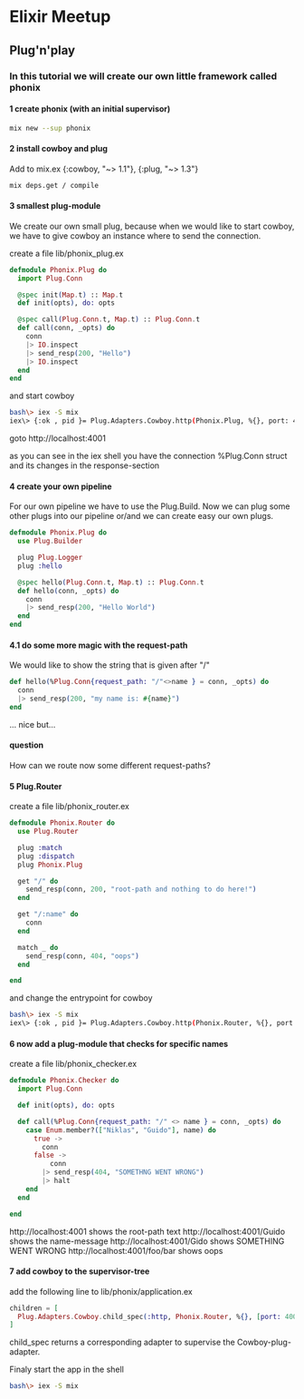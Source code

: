 # Elixir Meetup

## Plug'n'play

### In this tutorial we will create our own little framework called phonix

#### 1 create phonix (with an initial supervisor)
``` bash
mix new --sup phonix
```

#### 2 install cowboy and plug
Add to mix.ex {:cowboy, "~> 1.1"},  {:plug, "~> 1.3"}
```bash
mix deps.get / compile
```

#### 3 smallest plug-module
We create our own small plug, because when we would like to start cowboy, we have to give cowboy an instance where to send the connection.

create a file lib/phonix_plug.ex
```elixir
defmodule Phonix.Plug do
  import Plug.Conn

  @spec init(Map.t) :: Map.t
  def init(opts), do: opts

  @spec call(Plug.Conn.t, Map.t) :: Plug.Conn.t
  def call(conn, _opts) do
    conn
    |> IO.inspect
    |> send_resp(200, "Hello")
    |> IO.inspect
  end
end
```
and start cowboy
```bash
bash\> iex -S mix
iex\> {:ok , pid }= Plug.Adapters.Cowboy.http(Phonix.Plug, %{}, port: 4001)
```
goto http://localhost:4001

as you can see in the iex shell you have the connection %Plug.Conn struct and its changes in the response-section

#### 4 create your own pipeline
For our own pipeline we have to use the Plug.Build. Now we can plug some other plugs into our pipeline or/and we can create easy our own plugs.

```elixir
defmodule Phonix.Plug do
  use Plug.Builder

  plug Plug.Logger
  plug :hello

  @spec hello(Plug.Conn.t, Map.t) :: Plug.Conn.t
  def hello(conn, _opts) do
    conn
    |> send_resp(200, "Hello World")
  end
end
```
#### 4.1 do some more magic with the request-path
We would like to show the string that is given after "/"


```elixir
def hello(%Plug.Conn{request_path: "/"<>name } = conn, _opts) do
  conn
  |> send_resp(200, "my name is: #{name}")
end
```
... nice but...

#### question
How can we route now some different request-paths?

#### 5 Plug.Router

create a file lib/phonix_router.ex

```elixir
defmodule Phonix.Router do
  use Plug.Router

  plug :match
  plug :dispatch
  plug Phonix.Plug

  get "/" do
    send_resp(conn, 200, "root-path and nothing to do here!")
  end

  get "/:name" do
    conn
  end

  match _ do
    send_resp(conn, 404, "oops")
  end

end
```

and change the entrypoint for cowboy

```bash
bash\> iex -S mix
iex\> {:ok , pid }= Plug.Adapters.Cowboy.http(Phonix.Router, %{}, port: 4001)
```
#### 6 now add a plug-module that checks for specific names

create a file lib/phonix_checker.ex

```elixir
defmodule Phonix.Checker do
  import Plug.Conn

  def init(opts), do: opts

  def call(%Plug.Conn{request_path: "/" <> name } = conn, _opts) do
    case Enum.member?(["Niklas", "Guido"], name) do
      true ->
        conn
      false ->
          conn
        |> send_resp(404, "SOMETHNG WENT WRONG")
        |> halt
    end
  end

end
```
http://localhost:4001 shows the root-path text
http://localhost:4001/Guido shows the name-message
http://localhost:4001/Gido shows SOMETHING WENT WRONG
http://localhost:4001/foo/bar shows oops

#### 7 add cowboy to the supervisor-tree

add the following line to lib/phonix/application.ex

```elixir
children = [
  Plug.Adapters.Cowboy.child_spec(:http, Phonix.Router, %{}, [port: 4001])
]
```
child_spec returns a corresponding adapter to supervise the Cowboy-plug-adapter.

Finaly start the app in the shell
```bash
bash\> iex -S mix
```
